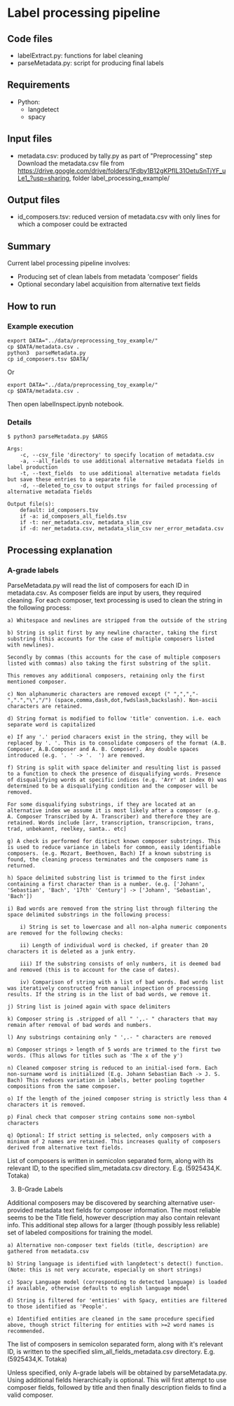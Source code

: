 # Label processing pipeline

## Code files
- labelExtract.py: functions for label cleaning
- parseMetadata.py: script for producing final labels

## Requirements
- Python:
  - langdetect
  - spacy

## Input files
- metadata.csv: produced by tally.py as part of "Preprocessing" step
Download the metadata.csv file from https://drive.google.com/drive/folders/1Fdby1B12gKPfIL31OetuSnTjYF_uLe1_?usp=sharing, folder label_processing_example/

## Output files
- id_composers.tsv: reduced version of metadata.csv with only lines for which a composer could be extracted
  
## Summary
Current label processing pipeline involves:
- Producing set of clean labels from metadata 'composer' fields
- Optional secondary label acquisition from alternative text fields


## How to run

### Example execution
```
export DATA="../data/preprocessing_toy_example/"
cp $DATA/metadata.csv .
python3  parseMetadata.py
cp id_composers.tsv $DATA/
```

Or 
```
export DATA="../data/preprocessing_toy_example/"
cp $DATA/metadata.csv .
```
Then open labelInspect.ipynb notebook.
### Details

`$ python3 parseMetadata.py $ARGS`
``` 
Args:
    -c, --csv_file 'directory' to specify location of metadata.csv  
    -a, --all_fields to use additional alternative metadata fields in label production  
    -t, --text_fields  to use additional alternative metadata fields but save these entries to a separate file
    -d, --deleted_to_csv to output strings for failed processing of alternative metadata fields

Output file(s):
    default: id_composers.tsv
    if -a: id_composers_all_fields.tsv
    if -t: ner_metadata.csv, metadata_slim_csv
    if -d: ner_metadata.csv, metadata_slim_csv ner_error_metadata.csv
```



## Processing explanation
### A-grade labels

ParseMetadata.py will read the list of composers for each ID in metadata.csv. As composer fields are input by users, they required cleaning. For each composer, text processing is used to clean the string in the following process:

    a) Whitespace and newlines are stripped from the outside of the string

    b) String is split first by any newline character, taking the first substring (this accounts for the case of multiple composers listed with newlines). 
    
    Secondly by commas (this accounts for the case of multiple composers listed with commas) also taking the first substring of the split. 

    This removes any additional composers, retaining only the first mentioned composer.

    c) Non alphanumeric characters are removed except (" ",",","-",".","\","/") (space,comma,dash,dot,fwdslash,backslash). Non-ascii characters are retained.

    d) String format is modified to follow 'title' convention. i.e. each separate word is capitalized

    e) If any '.' period characers exist in the string, they will be replaced by '. '. This is to consolidate composers of the format (A.B. Composer, A.B.Composer and A. B. Composer). Any double spaces introduced (e.g. '. ' -> '.  ') are removed.

    f) String is split with space delimiter and resulting list is passed to a function to check the presence of disqualifying words. Presence of disqualifying words at specific indices (e.g. 'Arr' at index 0) was determined to be a disqualifying condition and the composer will be removed. 
    
    For some disqualifying substrings, if they are located at an alternative index we assume it is most likely after a composer (e.g. A. Composer Transcribed by A. Transcriber) and therefore they are retained. Words include [arr, transcription, transcripcion, trans, trad, unbekannt, reelkey, santa.. etc]

    g) A check is performed for distinct known composer substrings. This is used to reduce variance in labels for common, easily identifiable composers. (e.g. Mozart, Beethoven, Bach) If a known substring is found, the cleaning process terminates and the composers name is returned.

    h) Space delimited substring list is trimmed to the first index containing a first character than is a number. (e.g. ['Johann', 'Sebastian', 'Bach', '17th' 'Century'] -> ['Johann', 'Sebastian', 'Bach'])

    i) Bad words are removed from the string list through filtering the space delimited substrings in the following process:

        i) String is set to lowercase and all non-alpha numeric components are removed for the following checks:

        ii) Length of individual word is checked, if greater than 20 characters it is deleted as a junk entry. 

        iii) If the substring consists of only numbers, it is deemed bad and removed (this is to account for the case of dates). 

        iv) Comparison of string with a list of bad words. Bad words list was iteratively constructed from manual inspection of processing results. If the string is in the list of bad words, we remove it.

    j) String list is joined again with space delimiters

    k) Composer string is .stripped of all " ',.- " characters that may remain after removal of bad words and numbers.

    l) Any substrings containing only " ',.- " characters are removed

    m) Composer strings > length of 5 words are trimmed to the first two words. (This allows for titles such as 'The x of the y')

    n) Cleaned composer string is reduced to an initial-ised form. Each non-surname word is initialized (E.g. Johann Sebastian Bach -> J. S. Bach) This reduces variation in labels, better pooling together compositions from the same composer.

    o) If the length of the joined composer string is strictly less than 4 characters it is removed. 

    p) Final check that composer string contains some non-symbol characters

    q) Optional: If strict setting is selected, only composers with a minimum of 2 names are retained. This increases quality of composers derived from alternative text fields.

List of composers is written in semicolon separated form, along with its relevant ID, to the specified slim_metadata.csv directory. E.g. (5925434,K. Totaka)


3) B-Grade Labels

Additional composers may be discovered by searching alternative user-provided metadata text fields for composer information. The most reliable seems to be the Title field, however description may also contain relevant info. This additional step allows for a larger (though possibly less reliable) set of labeled compositions for training the model.

    a) Alternative non-composer text fields (title, description) are gathered from metadata.csv

    b) String language is identified with langdetect's detect() function. (Note: this is not very accurate, especially on short strings)

    c) Spacy Language model (corresponding to detected language) is loaded if available, otherwise defaults to english language model

    d) String is filtered for 'entities' with Spacy, entities are filtered to those identified as 'People'.

    e) Identified entities are cleaned in the same procedure specified above, though strict filtering for entities with >=2 word names is recommended.

The list of composers in semicolon separated form, along with it's relevant ID, is written to the specified slim_all_fields_metadata.csv directory. E.g. (5925434,K. Totaka)

Unless specified, only A-grade labels will be obtained by parseMetadata.py. Using additional fields hierarchically is optional. This will first attempt to use composer fields, followed by title and then finally description fields to find a valid composer. 